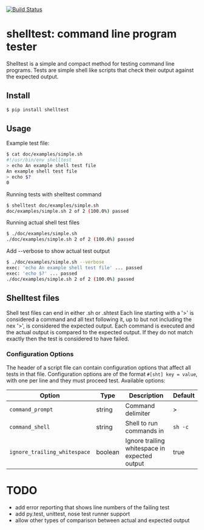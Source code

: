 [![Build Status](https://travis-ci.org/jthacker/shelltest.svg?branch=master)](https://travis-ci.org/jthacker/shelltest)

# shelltest: command line program tester
Shelltest is a simple and compact method for testing command line programs.
Tests are simple shell like scripts that check their output against the expected output.


## Install
```bash
$ pip install shelltest
```

## Usage
Example test file:
```bash
$ cat doc/examples/simple.sh
#!/usr/bin/env shelltest
> echo An example shell test file
An example shell test file
> echo $?
0
```

Running tests with shelltest command
```bash
$ shelltest doc/examples/simple.sh
doc/examples/simple.sh 2 of 2 (100.0%) passed
```

Running actual shell test files
```bash
$ ./doc/examples/simple.sh
./doc/examples/simple.sh 2 of 2 (100.0%) passed
```

Add --verbose to show actual test output
```bash
$ ./doc/examples/simple.sh --verbose
exec: 'echo An example shell test file' ... passed
exec: 'echo $?' ... passed
./doc/examples/simple.sh 2 of 2 (100.0%) passed
```

## Shelltest files
Shell test files can end in either .sh or .shtest
Each line starting with a '>' is considered a command and all text following it,
up to but not including the nex '>', is considered the expected output.
Each command is executed and the actual output is compared to the expected output.
If they do not match exactly then the test is considered to have failed.

### Configuration Options
The header of a script file can contain configuration options that affect all tests in that file.
Configuration options are of the format `#[sht] key = value`, with one per line and they must proceed test.
Available options:

| Option                       | Type    | Description                                   | Default |
| ---------------------------- | ------- | --------------------------------------------- | ------- |
| `command_prompt`             | string  | Command delimiter                             | >       |
| `command_shell`              | string  | Shell to run commands in                      | `sh -c` |
| `ignore_trailing_whitespace` | boolean | Ignore trailing whitespace in expected output | true    |



# TODO
* add error reporting that shows line numbers of the failing test
* add py.test, unittest, nose test runner support
* allow other types of comparison between actual and expected output
